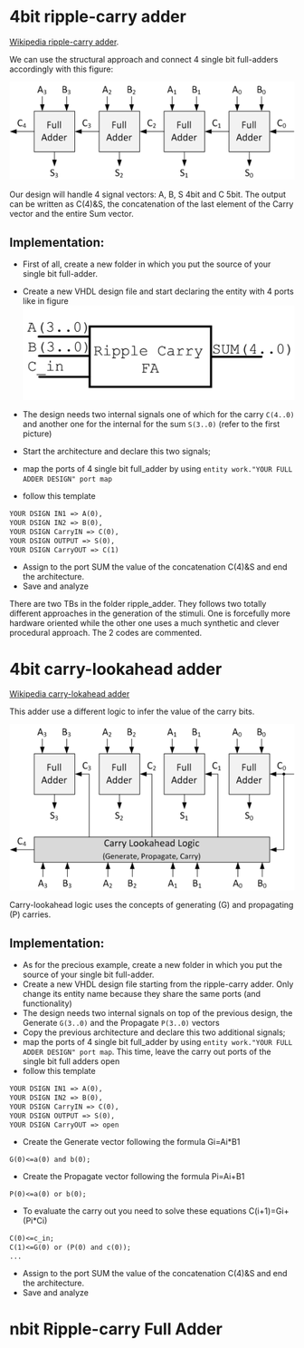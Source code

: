 # 4bit ripple-carry adder

[Wikipedia ripple-carry adder](https://en.wikipedia.org/wiki/Adder_(electronics)#Ripple-carry_adder).

We can use the structural approach and connect 4 single bit full-adders accordingly with this figure:

![alt text](ripple-carry-adder-4-bit.png )

Our design will handle 4 signal vectors: A, B, S 4bit and C 5bit. The output can be written as C(4)&S, the concatenation of the last element of the Carry vector and the entire Sum vector.

## Implementation:
- First of all, create a new folder in which you put the source of your single bit full-adder.
- Create a new VHDL design file and start declaring the entity with 4 ports like in figure
![alt text](Ripple_adder.png )

- The design needs two internal signals one of which for the carry `C(4..0)` and another one for the internal for the sum `S(3..0)` (refer to the first picture)
- Start the architecture and declare this two signals;
- map the ports of 4 single bit full_adder by using `entity work."YOUR FULL ADDER DESIGN" port map`
- follow this template

```
YOUR DSIGN IN1 => A(0),
YOUR DSIGN IN2 => B(0),
YOUR DSIGN CarryIN => C(0),
YOUR DSIGN OUTPUT => S(0),
YOUR DSIGN CarryOUT => C(1)
```
- Assign to the port SUM the value of the concatenation C(4)&S and end the architecture.
- Save and analyze

There are two TBs in the folder ripple_adder. They follows two totally different approaches in the generation of the stimuli. One is forcefully more hardware oriented while the other one uses a much synthetic and clever procedural approach. The 2 codes are commented.


# 4bit carry-lookahead adder 

[Wikipedia carry-lokahead adder](https://en.wikipedia.org/wiki/Carry-lookahead_adder)

This adder use a different logic to infer the value of the carry bits.

![alt text](carry-lookahead-adder-4-bit.png )

Carry-lookahead logic uses the concepts of generating (G) and propagating (P) carries.

## Implementation:
- As for the precious example, create a new folder in which you put the source of your single bit full-adder.
- Create a new VHDL design file starting from the ripple-carry adder. Only change its entity name because they share the same ports (and functionality)
- The design needs two internal signals on top of the previous design, the Generate `G(3..0)` and the Propagate `P(3..0)` vectors
- Copy the previous architecture and declare this two additional signals;
- map the ports of 4 single bit full_adder by using `entity work."YOUR FULL ADDER DESIGN" port map`. This time, leave the carry out ports of the single bit full adders open
- follow this template

```
YOUR DSIGN IN1 => A(0),
YOUR DSIGN IN2 => B(0),
YOUR DSIGN CarryIN => C(0),
YOUR DSIGN OUTPUT => S(0),
YOUR DSIGN CarryOUT => open
```
- Create the Generate vector following the formula Gi=Ai*B1
```
G(0)<=a(0) and b(0);
```
- Create the Propagate vector following the formula Pi=Ai+B1
```
P(0)<=a(0) or b(0);
```
- To evaluate the carry out you need to solve these equations C(i+1)=Gi+(Pi*Ci)
```
C(0)<=c_in;
C(1)<=G(0) or (P(0) and c(0));
...
```
- Assign to the port SUM the value of the concatenation C(4)&S and end the architecture.
- Save and analyze

# nbit Ripple-carry Full Adder





